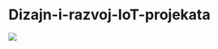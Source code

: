 # Dizajn-i-razvoj-IoT-projekata

![](https://komarev.com/ghpvc/?username=Dizajn-i-razvoj-IoT-projekata-I&label=Broj+posjeta:)
